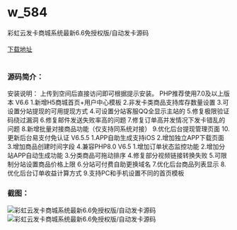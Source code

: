 # w_584
彩虹云发卡商城系统最新6.6免授权版/自动发卡源码
<br/></br>
[下载地址](https://www.uuid2.com/584.html "下载地址")
<br/></br>
<h3>源码简介：</h3>
<p>安装说明：
上传到空间后直接访问即可根据提示安装。
PHP推荐使用7.0及以上版本
V6.6
1.新增H5商城首页+用户中心模板
2.非发卡类商品支持库存数量设置
3.可设置分站提现的可用提现方式
4.可设置分站客服QQ全显示主站的
5.修复极限验证码绕过漏洞
6.修复邮件发送失败率高的问题
7.修复订单高并发情况下发卡错乱的问题
8.新增批量对接商品功能（仅支持同系统对接）
9.优化后台提现管理页面
10.更新后台易支付免认证
V6.5.5
1.APP自助生成支持iOS
2.增加独立APP下载页面
3.增加商品创建时间字段
4.兼容PHP8.0
V6.5
1.增加订单状态监控功能
2.增加分站APP自动生成功能
3.分类商品可拖动排序
4.修复部分视频链接转换失败
5.可限制分站设置商品价格上限
6.分站可付费自助更换域名
7.优化后台商品列表显示
8.优化后台订单收益计算方式
9.支持PC和手机设置不同的首页模板<p>
<h3>截图：</h3>
<img src="https://www.uuid2.com/wp-content/uploads/img/202105/362c506330.jpg" alt="彩虹云发卡商城系统最新6.6免授权版/自动发卡源码"><img src="https://www.uuid2.com/wp-content/uploads/img/202105/362c506330.jpg" alt="彩虹云发卡商城系统最新6.6免授权版/自动发卡源码">
